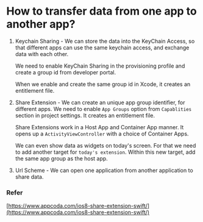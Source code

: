 # How to transfer data from one app to another app?

1. Keychain Sharing - We can store the data into the KeyChain Access, so that different apps can use the same keychain access, and exchange data with each other.

	We need to enable KeyChain Sharing in the provisioning profile and create a group id from developer portal.

	When we enable and create the same group id in Xcode, it creates an entitlement file.

2. Share Extension - We can create an unique app group identifier, for different apps. We need to enable ```App Groups``` option from ```Capablities``` section in project settings. It creates an entitlement file.

	Share Extensions work in a Host App and Container App manner. It opens up a `ActivityViewController` with a choice of Container Apps.

	We can even show data as widgets on today's screen. For that we need to add another target for ```today's extension```. Within this new target, add the same app group as the host app.

3. Url Scheme - We can open one application from another application to share data.

### Refer

[https://www.appcoda.com/ios8-share-extension-swift/](https://www.appcoda.com/ios8-share-extension-swift/)